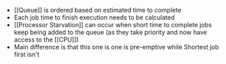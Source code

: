 - [[Queue]] is ordered based on estimated time to complete 
- Each job time to finish execution needs to be calculated
- [[Processor Starvation]] can occur when short time to complete jobs keep being added to the queue (as they take priority and now have access to the [[CPU]])
- Main difference is that this one is one is pre-emptive while Shortest job first isn't